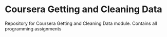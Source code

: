 Coursera Getting and Cleaning Data
======================

Repository for Coursera Getting and Cleaning Data module. Contains all programming assignments 
